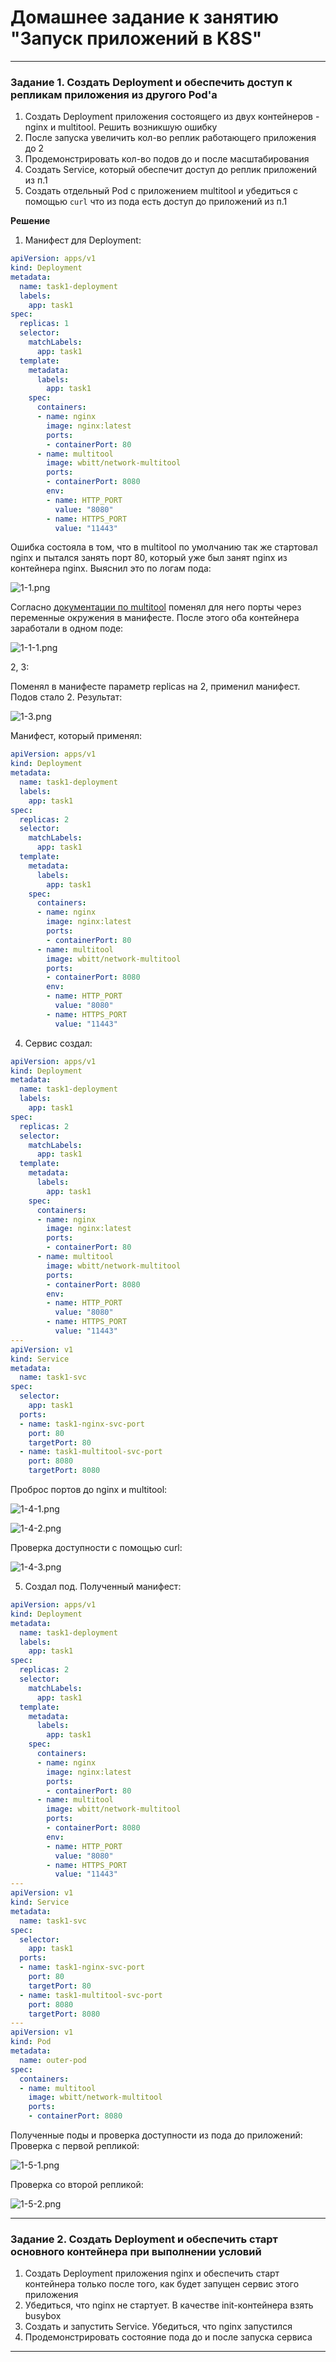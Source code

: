 # Домашнее задание к занятию "Запуск приложений в K8S"


------

### Задание 1. Создать Deployment и обеспечить доступ к репликам приложения из другого Pod'а

1. Создать Deployment приложения состоящего из двух контейнеров - nginx и multitool. Решить возникшую ошибку
2. После запуска увеличить кол-во реплик работающего приложения до 2
3. Продемонстрировать кол-во подов до и после масштабирования
4. Создать Service, который обеспечит доступ до реплик приложений из п.1
5. Создать отдельный Pod с приложением multitool и убедиться с помощью `curl` что из пода есть доступ до приложений из п.1

**Решение**

1. Манифест для Deployment:

```yaml
apiVersion: apps/v1
kind: Deployment
metadata:
  name: task1-deployment
  labels:
    app: task1
spec:
  replicas: 1
  selector:
    matchLabels:
      app: task1
  template:
    metadata:
      labels:
        app: task1
    spec:
      containers:
      - name: nginx
        image: nginx:latest
        ports:
        - containerPort: 80
      - name: multitool
        image: wbitt/network-multitool
        ports:
        - containerPort: 8080
        env:
        - name: HTTP_PORT
          value: "8080"
        - name: HTTPS_PORT
          value: "11443"
```

Ошибка состояла в том, что в multitool по умолчанию так же стартовал nginx и пытался занять порт 80, который уже был занят nginx из контейнера nginx.
Выяснил это по логам пода:

![1-1.png](img%2F1-1.png)

Согласно [документации по multitool](https://github.com/wbitt/Network-MultiTool#configurable-http-and-https-ports) поменял для него порты через переменные окружения в манифесте. После этого оба контейнера заработали в одном поде:

![1-1-1.png](img%2F1-1-1.png)

2, 3:

Поменял в манифесте параметр replicas на 2, применил манифест. Подов стало 2. Результат:

![1-3.png](img%2F1-3.png)

Манифест, который применял:

```yaml
apiVersion: apps/v1
kind: Deployment
metadata:
  name: task1-deployment
  labels:
    app: task1
spec:
  replicas: 2
  selector:
    matchLabels:
      app: task1
  template:
    metadata:
      labels:
        app: task1
    spec:
      containers:
      - name: nginx
        image: nginx:latest
        ports:
        - containerPort: 80
      - name: multitool
        image: wbitt/network-multitool
        ports:
        - containerPort: 8080
        env:
        - name: HTTP_PORT
          value: "8080"
        - name: HTTPS_PORT
          value: "11443"
```

4. Сервис создал:

```yaml
apiVersion: apps/v1
kind: Deployment
metadata:
  name: task1-deployment
  labels:
    app: task1
spec:
  replicas: 2
  selector:
    matchLabels:
      app: task1
  template:
    metadata:
      labels:
        app: task1
    spec:
      containers:
      - name: nginx
        image: nginx:latest
        ports:
        - containerPort: 80
      - name: multitool
        image: wbitt/network-multitool
        ports:
        - containerPort: 8080
        env:
        - name: HTTP_PORT
          value: "8080"
        - name: HTTPS_PORT
          value: "11443"
---
apiVersion: v1
kind: Service
metadata:
  name: task1-svc
spec:
  selector:
    app: task1
  ports:
  - name: task1-nginx-svc-port
    port: 80
    targetPort: 80
  - name: task1-multitool-svc-port
    port: 8080
    targetPort: 8080
```

Проброс портов до nginx и multitool:

![1-4-1.png](img%2F1-4-1.png)

![1-4-2.png](img%2F1-4-2.png)

Проверка доступности с помощью curl:

![1-4-3.png](img%2F1-4-3.png)

5. Создал под. Полученный манифест:

```yaml
apiVersion: apps/v1
kind: Deployment
metadata:
  name: task1-deployment
  labels:
    app: task1
spec:
  replicas: 2
  selector:
    matchLabels:
      app: task1
  template:
    metadata:
      labels:
        app: task1
    spec:
      containers:
      - name: nginx
        image: nginx:latest
        ports:
        - containerPort: 80
      - name: multitool
        image: wbitt/network-multitool
        ports:
        - containerPort: 8080
        env:
        - name: HTTP_PORT
          value: "8080"
        - name: HTTPS_PORT
          value: "11443"
---
apiVersion: v1
kind: Service
metadata:
  name: task1-svc
spec:
  selector:
    app: task1
  ports:
  - name: task1-nginx-svc-port
    port: 80
    targetPort: 80
  - name: task1-multitool-svc-port
    port: 8080
    targetPort: 8080
---
apiVersion: v1
kind: Pod
metadata:
  name: outer-pod
spec:
  containers:
  - name: multitool
    image: wbitt/network-multitool
    ports:
    - containerPort: 8080
```


Полученные поды и проверка доступности из пода до приложений:
Проверка с первой репликой:

![1-5-1.png](img%2F1-5-1.png)

Проверка со второй репликой:

![1-5-2.png](img%2F1-5-2.png)

------

### Задание 2. Создать Deployment и обеспечить старт основного контейнера при выполнении условий

1. Создать Deployment приложения nginx и обеспечить старт контейнера только после того, как будет запущен сервис этого приложения
2. Убедиться, что nginx не стартует. В качестве init-контейнера взять busybox
3. Создать и запустить Service. Убедиться, что nginx запустился
4. Продемонстрировать состояние пода до и после запуска сервиса

------
 